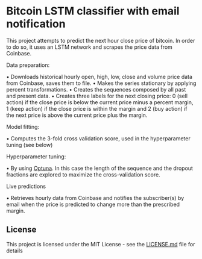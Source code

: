 # Bitcoin LSTM classifier with email notification


This project attempts to predict the next hour close price of bitcoin. In order to do so, it uses an LSTM network and scrapes the price data from Coinbase. 

Data preparation:

•	Downloads historical hourly open, high, low, close and volume price data from Coinbase, saves them to file.
•	Makes the series stationary by applying percent transformations.
•	Creates the sequences composed by all past and present data.
•	Creates three labels for the next closing price: 0 (sell action) if the close price is below the current price minus a percent margin, 1 (keep action) if the close price is within the margin and 2 (buy action) if the next price is above the current price plus the margin.

Model fitting:

•	Computes the 3-fold cross validation score, used in the hyperparameter tuning (see below)

Hyperparameter tuning:

•	By using [Optuna](http://www.dropwizard.io/1.0.2/docs/). In this case the length of the sequence and the dropout fractions are explored to maximize the cross-validation score.

Live predictions

•	Retrieves hourly data from Coinbase and notifies the subscriber(s) by email when the price is predicted to change more than the prescribed margin.


## License

This project is licensed under the MIT License - see the [LICENSE.md](LICENSE.md) file for details
